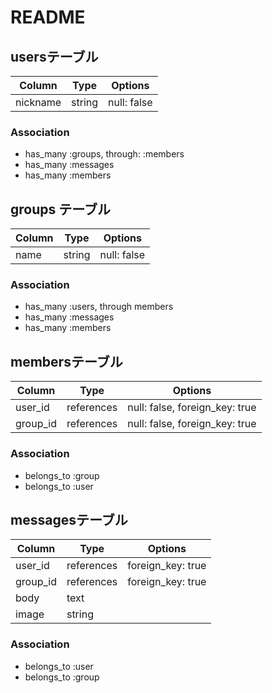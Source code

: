 # README

## usersテーブル

|Column|Type|Options|
|------|----|-------|
|nickname|string|null: false|index: true

### Association
- has_many :groups, through: :members
- has_many :messages
- has_many :members

## groups テーブル

|Column|Type|Options|
|------|----|-------|
|name|string|null: false|

### Association
- has_many :users, through members
- has_many :messages
- has_many :members

## membersテーブル

|Column|Type|Options|
|------|----|-------|
|user_id|references|null: false, foreign_key: true|
|group_id|references|null: false, foreign_key: true|

### Association
- belongs_to :group
- belongs_to :user

## messagesテーブル

|Column|Type|Options|
|------|----|-------|
|user_id|references|foreign_key: true|
|group_id|references|foreign_key: true|
|body|text|
|image|string|

### Association
- belongs_to :user
- belongs_to :group



